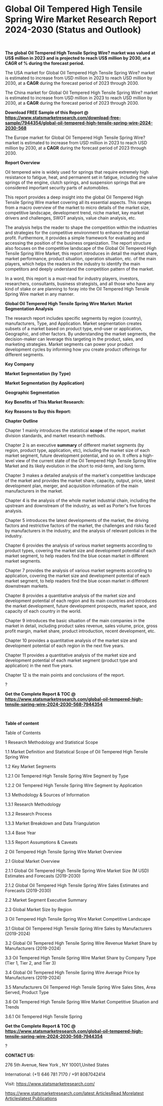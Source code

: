<h1>Global Oil Tempered High Tensile Spring Wire Market Research Report 2024-2030 (Status and Outlook)</h1><br/><p><strong>The global Oil Tempered High Tensile Spring Wire? market was valued at US$ million in 2023 and is projected to reach US$ million by 2030, at a <strong>CAGR</strong> of % during the forecast period.</strong></p>
 
 
 
 <p>The USA market for Global Oil Tempered High Tensile Spring Wire? market is estimated to increase from USD million in 2023 to reach USD million by 2030, at a <strong>CAGR</strong> during the forecast period of 2023 through 2030.</p>
 
 
 
 <p>The China market for Global Oil Tempered High Tensile Spring Wire? market is estimated to increase from USD million in 2023 to reach USD million by 2030, at a <strong>CAGR</strong> during the forecast period of 2023 through 2030.</p>
 
 
 
 <p><strong>Download FREE Sample of this Report @ <a href="https://www.statsmarketresearch.com/download-free-sample/7944354/global-oil-tempered-high-tensile-spring-wire-2024-2030-568">https://www.statsmarketresearch.com/download-free-sample/7944354/global-oil-tempered-high-tensile-spring-wire-2024-2030-568</a></strong></p>
 
 
 
 <p>The Europe market for Global Oil Tempered High Tensile Spring Wire? market is estimated to increase from USD million in 2023 to reach USD million by 2030, at a <strong>CAGR</strong> during the forecast period of 2023 through 2030.</p>
 
 
 
 <p><strong>Report Overview</strong></p>
 
 
 
 <p>Oil tempered wire is widely used for springs that require extremely high resistance to fatigue, heat, and permanent set in fatigue, including the valve springs of the engine, clutch springs, and suspension springs that are considered important security parts of automobiles.</p>
 
 
 
 <p>This report provides a deep insight into the global Oil Tempered High Tensile Spring Wire market covering all its essential aspects. This ranges from a macro overview of the market to micro details of the market size, competitive landscape, development trend, niche market, key market drivers and challenges, SWOT analysis, value chain analysis, etc.</p>
 
 
 
 <p>The analysis helps the reader to shape the competition within the industries and strategies for the competitive environment to enhance the potential profit. Furthermore, it provides a simple framework for evaluating and accessing the position of the business organization. The report structure also focuses on the competitive landscape of the Global Oil Tempered High Tensile Spring Wire Market, this report introduces in detail the market share, market performance, product situation, operation situation, etc. of the main players, which helps the readers in the industry to identify the main competitors and deeply understand the competition pattern of the market.</p>
 
 
 
 <p>In a word, this report is a must-read for industry players, investors, researchers, consultants, business strategists, and all those who have any kind of stake or are planning to foray into the Oil Tempered High Tensile Spring Wire market in any manner.</p>
 
 
 
 <p><strong>Global Oil Tempered High Tensile Spring Wire Market: Market Segmentation Analysis</strong></p>
 
 
 
 <p>The research report includes specific segments by region (country), manufacturers, Type, and Application. Market segmentation creates subsets of a market based on product type, end-user or application, Geographic, and other factors. By understanding the market segments, the decision-maker can leverage this targeting in the product, sales, and marketing strategies. Market segments can power your product development cycles by informing how you create product offerings for different segments.</p>
 
 
 
 <p><strong>Key Company</strong></p>
 
 
 
 <p><strong>Market Segmentation (by Type)</strong></p>
 
 
 
 <p><strong>Market Segmentation (<strong>by Application</strong>)</strong></p>
 
 
 
 <p><strong>Geographic Segmentation</strong></p>
 
 
 
 <p><strong>Key Benefits of This Market Research:</strong></p>
 
 
 
 <p><strong>Key <strong>Reasons to Buy</strong> this Report:</strong></p>
 
 
 
 <p><strong>Chapter Outline</strong></p>
 
 
 
 <p>Chapter 1 mainly introduces the statistical <strong>scope</strong> of the report, market division standards, and market research methods.</p>
 
 
 
 <p>Chapter 2 is an executive <strong>summary</strong> of different market segments (by region, product type, application, etc), including the market size of each market segment, future development potential, and so on. It offers a high-level view of the current state of the Oil Tempered High Tensile Spring Wire Market and its likely evolution in the short to mid-term, and long term.</p>
 
 
 
 <p>Chapter 3 makes a detailed analysis of the market&#39;s competitive landscape of the market and provides the market share, capacity, output, price, latest development plan, merger, and acquisition information of the main manufacturers in the market.</p>
 
 
 
 <p>Chapter 4 is the analysis of the whole market industrial chain, including the upstream and downstream of the industry, as well as Porter&#39;s five forces analysis.</p>
 
 
 
 <p>Chapter 5 introduces the latest developments of the market, the driving factors and restrictive factors of the market, the challenges and risks faced by manufacturers in the industry, and the analysis of relevant policies in the industry.</p>
 
 
 
 <p>Chapter 6 provides the analysis of various market segments according to product types, covering the market size and development potential of each market segment, to help readers find the blue ocean market in different market segments.</p>
 
 
 
 <p>Chapter 7 provides the analysis of various market segments according to application, covering the market size and development potential of each market segment, to help readers find the blue ocean market in different downstream markets.</p>
 
 
 
 <p>Chapter 8 provides a quantitative analysis of the market size and development potential of each region and its main countries and introduces the market development, future development prospects, market space, and capacity of each country in the world.</p>
 
 
 
 <p>Chapter 9 introduces the basic situation of the main companies in the market in detail, including product sales revenue, sales volume, price, gross profit margin, market share, product introduction, recent development, etc.</p>
 
 
 
 <p>Chapter 10 provides a quantitative analysis of the market size and development potential of each region in the next five years.</p>
 
 
 
 <p>Chapter 11 provides a quantitative analysis of the market size and development potential of each market segment (product type and application) in the next five years.</p>
 
 
 
 <p>Chapter 12 is the main points and conclusions of the report.</p>
 
 
 
 <p>? </p>
 
 
 
 <div><b>Get the Complete Report & TOC @ <a href="https://www.statsmarketresearch.com/global-oil-tempered-high-tensile-spring-wire-2024-2030-568-7944354">https://www.statsmarketresearch.com/global-oil-tempered-high-tensile-spring-wire-2024-2030-568-7944354</a></b></div>
 
 
 
 <p><br />
 
 <b>Table of content</b></p>
 
 
 
 <p>Table of Contents<br />
 
 1 Research Methodology and Statistical Scope<br />
 
 1.1 Market Definition and Statistical Scope of Oil Tempered High Tensile Spring Wire<br />
 
 1.2 Key Market Segments<br />
 
 1.2.1 Oil Tempered High Tensile Spring Wire Segment by Type<br />
 
 1.2.2 Oil Tempered High Tensile Spring Wire Segment by Application<br />
 
 1.3 Methodology & Sources of Information<br />
 
 1.3.1 Research Methodology<br />
 
 1.3.2 Research Process<br />
 
 1.3.3 Market Breakdown and Data Triangulation<br />
 
 1.3.4 Base Year<br />
 
 1.3.5 Report Assumptions & Caveats<br />
 
 2 Oil Tempered High Tensile Spring Wire Market Overview<br />
 
 2.1 Global Market Overview<br />
 
 2.1.1 Global Oil Tempered High Tensile Spring Wire Market Size (M USD) Estimates and Forecasts (2019-2030)<br />
 
 2.1.2 Global Oil Tempered High Tensile Spring Wire Sales Estimates and Forecasts (2019-2030)<br />
 
 2.2 Market Segment Executive Summary<br />
 
 2.3 Global Market Size by Region<br />
 
 3 Oil Tempered High Tensile Spring Wire Market Competitive Landscape<br />
 
 3.1 Global Oil Tempered High Tensile Spring Wire Sales by Manufacturers (2019-2024)<br />
 
 3.2 Global Oil Tempered High Tensile Spring Wire Revenue Market Share by Manufacturers (2019-2024)<br />
 
 3.3 Oil Tempered High Tensile Spring Wire Market Share by Company Type (Tier 1, Tier 2, and Tier 3)<br />
 
 3.4 Global Oil Tempered High Tensile Spring Wire Average Price by Manufacturers (2019-2024)<br />
 
 3.5 Manufacturers Oil Tempered High Tensile Spring Wire Sales Sites, Area Served, Product Type<br />
 
 3.6 Oil Tempered High Tensile Spring Wire Market Competitive Situation and Trends<br />
 
 3.6.1 Oil Tempered High Tensile Spring</p>
 
 
 
 <div><b>Get the Complete Report & TOC @ <a href="https://www.statsmarketresearch.com/global-oil-tempered-high-tensile-spring-wire-2024-2030-568-7944354">https://www.statsmarketresearch.com/global-oil-tempered-high-tensile-spring-wire-2024-2030-568-7944354</a></b></div>
 
 
 
 <p>? </p>
 
 
 
 <p><b>CONTACT US:</b><br />
 
 276 5th Avenue, New York , NY 10001,United States<br />
 
 International: (+1) 646 781 7170 / +91 8087042414<br />
 
 Visit: <a href="https://www.statsmarketresearch.com/">https://www.statsmarketresearch.com/</a><br />
 
 <a href="https://gyeongbokgung.com">https://www.statsmarketresearch.com/</a><a href="https://hallyeomaritime.com">latest Articles</a><a href="https://jingwansa.com">Read More</a><a href="https://nguoiviet.jp/">latest Articles</a><a href="https://www.intelmarketresearch.com/">latest Publications</a></p>